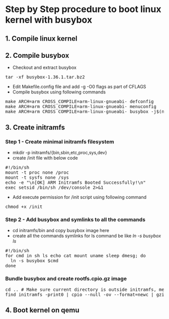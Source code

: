 # Step by Step procedure to boot linux kernel with busybox

## 1. Compile linux kernel

## 2. Compile busybox
- Checkout and extract busybox
<pre>
tar -xf busybox-1.36.1.tar.bz2
</pre>
- Edit Makefile.config file and add -g -O0 flags as part of CFLAGS
- Compile busybox using following commands
<pre>
make ARCH=arm CROSS_COMPILE=arm-linux-gnueabi- defconfig
make ARCH=arm CROSS_COMPILE=arm-linux-gnueabi- menuconfig
make ARCH=arm CROSS_COMPILE=arm-linux-gnueabi- busybox -j$(nproc)
</pre>
## 3. Create initramfs
### Step 1 - Create minimal initramfs filesystem
- mkdir -p initramfs/{bin,sbin,etc,proc,sys,dev}
- create /init file with below code
<pre>
#!/bin/sh
mount -t proc none /proc
mount -t sysfs none /sys
echo -e "\n[OK] ARM Initramfs Booted Successfully!\n"
exec setsid /bin/sh </dev/console >/dev/console 2>&1
</pre>
- Add execute permission for /init script using following command
<pre>
chmod +x /init
</pre>

### Step 2 - Add busybox and symlinks to all the commands
- cd initramfs/bin and copy busybox image here
- create all the commands symlinks for ls command be like _ln -s busybox ls_
<pre>
#!/bin/sh
for cmd in sh ls echo cat mount uname sleep dmesg; do
  ln -s busybox $cmd
done
</pre>

### Bundle busybox and create rootfs.cpio.gz image
<pre>
cd .. # Make sure current directory is outside initramfs, means initramfs should come with ls command
find initramfs -print0 | cpio --null -ov --format=newc | gzip -9 > rootfs.cpio.gz
</pre>

## 4. Boot kernel on qemu
